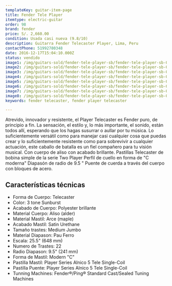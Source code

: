 ```yaml
---
templateKey: guitar-item-page
title: Fender Tele Player
itemtype: electric-guitar
order: 98
brand: fender
price: S/. 2,660.00
condition: Usada casi nueva (9.8/10)
description: Guitarra Fender Telecaster Player, Lima, Peru
contactPhone: 51992780348
date: 2016-12-17T15:04:10.000Z
status: vendido
image1: /img/guitars-sold/fender-tele-player-sb/fender-tele-player-sb-01-sold.jpg
image2: /img/guitars-sold/fender-tele-player-sb/fender-tele-player-sb-02-sold.jpg
image3: /img/guitars-sold/fender-tele-player-sb/fender-tele-player-sb-03-sold.jpg
image4: /img/guitars-sold/fender-tele-player-sb/fender-tele-player-sb-04-sold.jpg
image5: /img/guitars-sold/fender-tele-player-sb/fender-tele-player-sb-05-sold.jpg
image6: /img/guitars-sold/fender-tele-player-sb/fender-tele-player-sb-06-sold.jpg
image7: /img/guitars-sold/fender-tele-player-sb/fender-tele-player-sb-07-sold.jpg
image8: /img/guitars-sold/fender-tele-player-sb/fender-tele-player-sb-08-sold.jpg
keywords: fender telecaster, fender player telecaster

---
```

Atrevido, innovador y resistente, el Player Telecaster es Fender puro, de principio a fin. La sensación, el estilo y, lo más importante, el sonido, están todos allí, esperando que los hagas susurrar o aullar por tu música. Lo suficientemente versátil como para manejar casi cualquier cosa que puedas crear y lo suficientemente resistente como para sobrevivir a cualquier actuación, este caballo de batalla es un fiel compañero para tu visión musical. Con cuerpo de aliso con acabado brillante. Pastillas Telecaster de bobina simple de la serie Two Player Perfil de cuello en forma de "C moderna" Diapasón de radio de 9.5 " Puente de cuerda a través del cuerpo con bloques de acero.

## Características técnicas

* Forma de Cuerpo: Telecaster
* Color: 3 tone Sunburst
* Acabado de Cuerpo: Polyester brillante
* Material Cuerpo: Aliso (alder)
* Material Mastil: Arce (maple)
* Acabado Mastil: Satin Urethane
* Tamaño trastes: Medium Jumbo
* Material Diapason: Pau Ferro
* Escala: 25.5" (648 mm)
* Numero de Trastes: 22
* Radio Diapason: 9.5" (241 mm)
* Forma de Mastil: Modern "C"
* Pastilla Mastil: Player Series Alnico 5 Tele Single-Coil
* Pastilla Puente: Player Series Alnico 5 Tele Single-Coil
* Tunning Machines: Fender®/Ping® Standard Cast/Sealed Tuning Machines